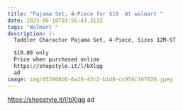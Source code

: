 ```yaml
---
title: "Pajama Set, 4-Piece for $10  At walmart "
date: 2023-06-10T03:56:43.313Z
tags: "Walmart "
description: |-
  Toddler Character Pajama Set, 4-Piece, Sizes 12M-5T

  $10.00 only 
  Price when purchased online 
  https://shopstyle.it/l/bXlqg 
  ad 
image: img/453808b6-6a18-42c2-b1d8-cc954c167020.jpeg
---
```

https://shopstyle.it/l/bXlqg 
ad
